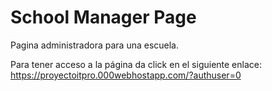 # School Manager Page
Pagina administradora para una escuela.

Para tener acceso a la página da click en el siguiente enlace:
https://proyectoitpro.000webhostapp.com/?authuser=0
